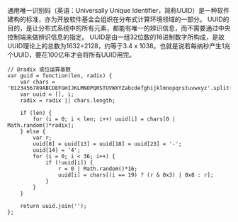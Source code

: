 通用唯一识别码（英语：Universally Unique Identifier，简称UUID）是一种软件建构的标准，亦为开放软件基金会组织在分布式计算环境领域的一部分。
UUID的目的，是让分布式系统中的所有元素，都能有唯一的辨识信息，而不需要通过中央控制端来做辨识信息的指定。
UUID是由一组32位数的16进制数字所构成，是故UUID理论上的总数为1632=2128，约等于3.4 x 1038。也就是说若每纳秒产生1兆个UUID，要花100亿年才会将所有UUID用完。

```
// @radix 或位运算基数
var guid = function(len, radix) {		
	var chars = '0123456789ABCDEFGHIJKLMNOPQRSTUVWXYZabcdefghijklmnopqrstuvwxyz'.split('');
	var uuid = [], i;
	radix = radix || chars.length;

	if (len) {
		for (i = 0; i < len; i++) uuid[i] = chars[0 | Math.random()*radix];
	} else {
		var r;
		uuid[8] = uuid[13] = uuid[18] = uuid[23] = '-';
		uuid[14] = '4';
		for (i = 0; i < 36; i++) {
			if (!uuid[i]) {
				r = 0 | Math.random()*16;
				uuid[i] = chars[(i == 19) ? (r & 0x3) | 0x8 : r];
			}
		}
	}

	return uuid.join('');
};
```
